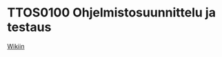 # TTOS0100 Ohjelmistosuunnittelu ja testaus

[Wikiin](https://github.com/JanneLaukkanen/TTOS0100/wiki)
